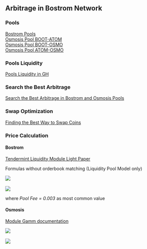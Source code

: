 ## Arbitrage in Bostrom Network

### Pools

[Bostrom Pools](https://cyb.ai/teleport/pools)  
[Osmosis Pool BOOT-ATOM](https://info.osmosis.zone/pool/596)  
[Osmosis Pool BOOT-OSMO](https://info.osmosis.zone/pool/597)  
[Osmosis Pool ATOM-OSMO](https://info.osmosis.zone/pool/1)

### Pools Liquidity

[Pools Liquidity in GH](pools_liquidity_in_gh.ipynb)

### Search the Best Arbitrage

[Search the Best Arbitrage in Bostrom and Osmosis Pools](search_arbitrage.ipynb)

### Swap Optimization
[Finding the Best Way to Swap Coins](swap_optimization.ipynb)

### Price Calculation
#### Bostrom

[Tendermint Liquidity Module Light Paper](https://github.com/tendermint/liquidity/blob/develop/doc/LiquidityModuleLightPaper_EN.pdf)

Formulas without orderbook matching (Liquidity Pool Model only)   

<img src="https://latex.codecogs.com/png.image?\inline\dpi{200}\bg{white}Price&space;=&space;\frac{Target\&space;Coin\&space;Pool\&space;Amount\&space;*\&space;(1&space;-&space;Pool\&space;Fee)}{Source\&space;Coin\&space;Pool\&space;Amount\&space;&plus;\&space;2\&space;*\&space;Source\&space;Coin\&space;Amount}" />
<br>
<br>
<img src="https://latex.codecogs.com/png.image?\inline\dpi{200}\bg{white}Target\&space;Coin\&space;Amount&space;=&space;\frac{Source\&space;Coin\&space;Amount\&space;*\&space;Target\&space;Coin\&space;Pool\&space;Amount\&space;*\&space;(1&space;-&space;Pool\&space;Fee)}{Source\&space;Coin\&space;Pool\&space;Amount\&space;&plus;\&space;2\&space;*\&space;Source\&space;Coin\&space;Amount}" />

where _Pool Fee = 0.003_ as most common value

#### Osmosis
[Module Gamm documentation](https://docs.osmosis.zone/osmosis-core/modules/gamm)

<img src="https://latex.codecogs.com/png.image?\inline\dpi{200}\bg{white}Price&space;=&space;\frac{Target\&space;Coin\&space;Pool\&space;Amount\&space;*\&space;(1&space;-&space;Pool\&space;Fee)}{Source\&space;Coin\&space;Pool\&space;Amount\&space;&plus;\&space;(1&space;-&space;Pool\&space;Fee)\&space;*\&space;Source\&space;Coin\&space;Amount}\&space;*\&space;\frac{Source\&space;Coin\&space;Pool\&space;Weight}{Target\&space;Coin\&space;Pool\&space;Weight}" />
<br>
<br>
<img src="https://latex.codecogs.com/png.image?\inline\dpi{200}\bg{white}Target\&space;Coin\&space;Amount&space;=&space;\frac{Source\&space;Coin\&space;Amount\&space;*\&space;Target\&space;Coin\&space;Pool\&space;Amount\&space;*\&space;(1&space;-&space;Pool\&space;Fee)}{Source\&space;Coin\&space;Pool\&space;Amount\&space;&plus;\&space;(1&space;-&space;Pool\&space;Fee)\&space;*\&space;Source\&space;Coin\&space;Amount}\&space;*\&space;\frac{Source\&space;Coin\&space;Pool\&space;Weight}{Target\&space;Coin\&space;Pool\&space;Weight}" />
